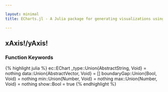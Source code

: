 ```yaml
---

layout: minimal
title: ECharts.jl - A Julia package for generating visualizations using ECharts

---
```


## xAxis!/yAxis!

### Function Keywords
{% highlight julia %}
ec::EChart
_type::Union{AbstractString, Void} = nothing
data::Union{AbstractVector, Void} = []
boundaryGap::Union{Bool, Void} = nothing
min::Union{Number, Void} = nothing
max::Union{Number, Void} = nothing
show::Bool = true
{% endhighlight %}
